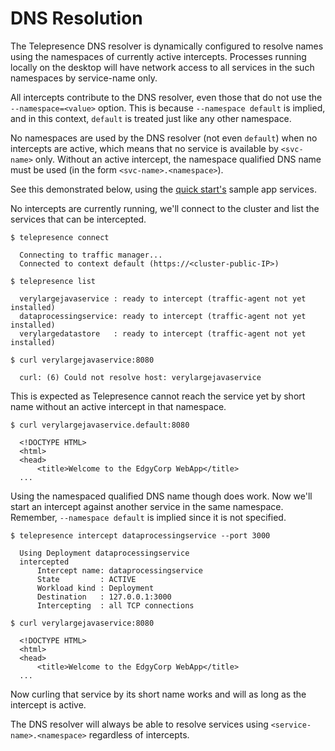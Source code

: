 # DNS Resolution

The Telepresence DNS resolver is dynamically configured to resolve names using the namespaces of currently active intercepts. Processes running locally on the desktop will have network access to all services in the such namespaces by service-name only.

All intercepts contribute to the DNS resolver, even those that do not use the `--namespace=<value>` option. This is because `--namespace default` is implied, and in this context, `default` is treated just like any other namespace.

No namespaces are used by the DNS resolver (not even `default`) when no intercepts are active, which means that no service is available by `<svc-name>` only. Without an active intercept, the namespace qualified DNS name must be used (in the form `<svc-name>.<namespace>`).

See this demonstrated below, using the [quick start's](../../quick-start/) sample app services.

No intercepts are currently running, we'll connect to the cluster and list the services that can be intercepted.

```
$ telepresence connect

  Connecting to traffic manager...
  Connected to context default (https://<cluster-public-IP>)

$ telepresence list

  verylargejavaservice : ready to intercept (traffic-agent not yet installed)
  dataprocessingservice: ready to intercept (traffic-agent not yet installed)
  verylargedatastore   : ready to intercept (traffic-agent not yet installed)

$ curl verylargejavaservice:8080

  curl: (6) Could not resolve host: verylargejavaservice

```

This is expected as Telepresence cannot reach the service yet by short name without an active intercept in that namespace.

```
$ curl verylargejavaservice.default:8080

  <!DOCTYPE HTML>
  <html>
  <head>
      <title>Welcome to the EdgyCorp WebApp</title>
  ...
```

Using the namespaced qualified DNS name though does work.
Now we'll start an intercept against another service in the same namespace. Remember, `--namespace default` is implied since it is not specified.

```
$ telepresence intercept dataprocessingservice --port 3000

  Using Deployment dataprocessingservice
  intercepted
      Intercept name: dataprocessingservice
      State         : ACTIVE
      Workload kind : Deployment
      Destination   : 127.0.0.1:3000
      Intercepting  : all TCP connections

$ curl verylargejavaservice:8080

  <!DOCTYPE HTML>
  <html>
  <head>
      <title>Welcome to the EdgyCorp WebApp</title>
  ...
```

Now curling that service by its short name works and will as long as the intercept is active.

The DNS resolver will always be able to resolve services using `<service-name>.<namespace>` regardless of intercepts.

